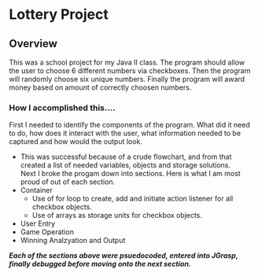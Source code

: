 # Lottery Project

## Overview 
 This was a school project for my Java II class.  The program should allow the user to choose 6 different 
 numbers via checkboxes.  Then the program will randomly choose six unique numbers.  Finally the program will award money 
 based on amount of correctly choosen numbers.  

### How I accomplished this....
 First I needed to identify the components of the program.  What did it need to do, how does it interact with the user, 
 what information needed to be captured and how would the output look.
 * This was successful because of a crude flowchart, and from that created a list of needed variables, objects and storage solutions.  
 Next I broke the progam down into sections.  Here is what I am most proud of out of each section.    
 * Container  
   - Use of for loop to create, add and initiate action listener for all checkbox objects. 
   - Use of arrays as storage units for checkbox objects.  
 * User Entry   
 * Game Operation  
 * Winning Analzyation and Output
 
 **_Each of the sections above were psuedocoded, entered into JGrasp, finally debugged before moving onto the next section._**

 
 
   
 
